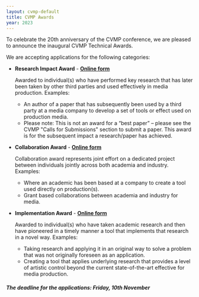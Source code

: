 ```yaml
---
layout: cvmp-default
title: CVMP Awards
year: 2023
---
```


To celebrate the 20th anniversary of the CVMP conference, we are pleased to announce the inaugural CVMP Technical Awards.

We are accepting applications for the following categories:

 * **Research Impact Award** - **[Online form](https://forms.gle/bzCu3AApzTCwk6o76)**

    Awarded to individual(s) who have performed key research that has later been taken by other third parties and used effectively in media production. Examples:
    * An author of a paper that has subsequently been used by a third party at a media company to develop a set of tools or effect used on production media.
    * Please note: This is not an award for a “best paper” – please see the CVMP "Calls for Submissions" section to submit a paper. This award is for the subsequent impact a research/paper has achieved.

 * **Collaboration Award** - **[Online form](https://forms.gle/Rr18YMoTSiR8HLBM7)** 

   Collaboration award represents joint effort on a dedicated project between individuals jointly across both academia and industry.
   Examples:
   * Where an academic has been based at a company to create a tool used directly on production(s).
   * Grant based collaborations between academia and industry for media.

 * **Implementation Award** - **[Online form](https://forms.gle/EXkgE3QMbqfKcHc89)** 

   Awarded to individual(s) who have taken academic research and then have pioneered in a timely manner a tool that implements that research in a novel way.
   Examples:
   * Taking research and applying it in an original way to solve a problem that was not originally foreseen as an application.
   * Creating a tool that applies underlying research that provides a level of artistic control beyond the current state-of-the-art effective for media production.


##### The deadline for the applications: Friday, 10th November 


